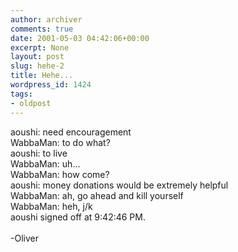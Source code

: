 ```yaml
---
author: archiver
comments: true
date: 2001-05-03 04:42:06+00:00
excerpt: None
layout: post
slug: hehe-2
title: Hehe...
wordpress_id: 1424
tags:
- oldpost
---
```


aoushi: need encouragement<br />WabbaMan: to do what?<br />aoushi: to live<br />WabbaMan: uh...<br />WabbaMan: how come?<br />aoushi: money donations would be extremely helpful<br />WabbaMan: ah, go ahead and kill yourself<br />WabbaMan: heh, j/k<br />aoushi signed off at 9:42:46 PM. <br /><br />-Oliver